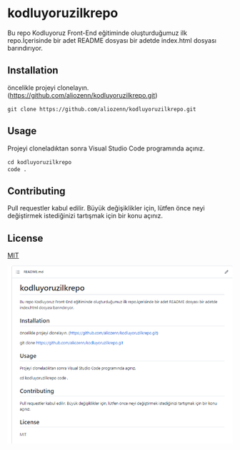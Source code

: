 # kodluyoruzilkrepo
Bu repo Kodluyoruz Front-End eğitiminde oluşturduğumuz ilk repo.İçerisinde bir adet README dosyası bir adetde index.html dosyası barındırıyor.
## Installation
öncelikle projeyi clonelayın. (https://github.com/aliozenn/kodluyoruzilkrepo.git)

```
git clone https://github.com/aliozenn/kodluyoruzilkrepo.git
```


## Usage
Projeyi cloneladıktan sonra Visual Studio Code programında açınız.

```
cd kodluyoruzilkrepo
code . 
```

## Contributing
Pull requestler kabul edilir. Büyük değişiklikler için, lütfen önce neyi değiştirmek istediğinizi tartışmak için bir konu açınız.

## License

[MIT](https://choosealicense.com/licenses/mit/)



![resim için tıklayınız](https://github.com/aliozenn/kodluyoruzilkrepo/blob/main/1.PNG)

